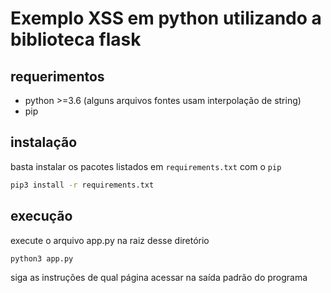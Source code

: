 # Exemplo XSS em python utilizando a biblioteca flask

## requerimentos
* python >=3.6 (alguns arquivos fontes usam interpolação de string)
* pip

## instalação
basta instalar os pacotes listados em `requirements.txt` com o `pip`
```bash
pip3 install -r requirements.txt
```

## execução
execute o arquivo app.py na raiz desse diretório
```bash
python3 app.py
```
siga as instruções de qual página acessar na saída padrão do programa